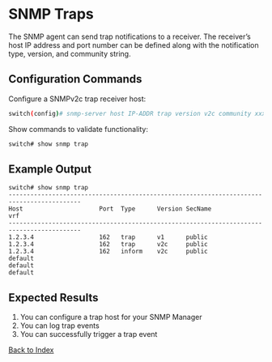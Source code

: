 
# SNMP Traps 

The SNMP agent can send trap notifications to a receiver. The receiver’s host IP address and port number can be defined along with the notification type, version, and community string. 

## Configuration Commands 

Configure a SNMPv2c trap receiver host: 

```bash
switch(config)# snmp-server host IP-ADDR trap version v2c community xxx
```

Show commands to validate functionality:  

```bash
switch# show snmp trap
```

## Example Output 

```
switch# show snmp trap
------------------------------------------------------------------------------------------
Host                     Port  Type      Version SecName                         vrf
------------------------------------------------------------------------------------------
1.2.3.4                  162   trap      v1      public
1.2.3.4                  162   trap      v2c     public
1.2.3.4                  162   inform    v2c     public
default
default
default
```

## Expected Results 

1. You can configure a trap host for your SNMP Manager
2. You can log trap events
3. You can successfully trigger a trap event

[Back to Index](index_aruba.md)
